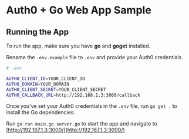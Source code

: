 # Auth0 + Go Web App Sample

## Running the App

To run the app, make sure you have **go** and **goget** installed.

Rename the `.env.example` file to `.env` and provide your Auth0 credentials.

```bash
# .env

AUTH0_CLIENT_ID=YOUR_CLIENT_ID
AUTH0_DOMAIN=YOUR_DOMAIN
AUTH0_CLIENT_SECRET=YOUR_CLIENT_SECRET
AUTH0_CALLBACK_URL=http://192.168.1.3:3000/callback
```

Once you've set your Auth0 credentials in the `.env` file, run `go get .` to install the Go dependencies.

Run `go run main.go server.go` to start the app and navigate to [http://192.167.1.3:3000/](http://192.167.1.3:3000/)
